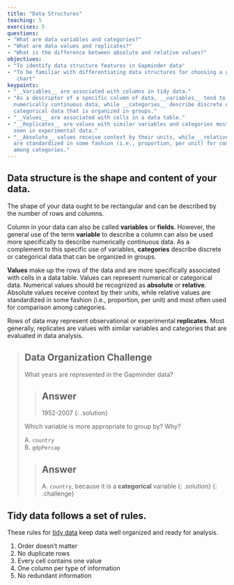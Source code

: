 ```yaml
---
title: "Data Structures"
teaching: 5
exercises: 5
questions:
- "What are data variables and categories?"
- "What are data values and replicates?"
- "What is the difference between absolute and relative values?"
objectives:
- "To identify data structure features in Gapminder data"
- "To be familiar with differentiating data structures for choosing a good
   chart"
keypoints:
- "__Variables__ are associated with columns in tidy data."
- "As a descriptor of a specific column of data, __variables__ tend to describe
  numerically continuous data, while __categories__ describe discrete or
  categorical data that is organized in groups."
- "__Values__ are associated with cells in a data table."
- "__Replicates__ are values with similar variables and categories most often
  seen in experimental data."
- "__Absolute__ values receive context by their units, while __relative__ values
  are standardized in some fashion (i.e., proportion, per unit) for comparison
  among categories."
---
```


## Data structure is the shape and content of your data.

The shape of your data ought to be rectangular and can be described by the number of rows and columns.

Column in your data can also be called __variables__ or __fields__. However, the general use of the term __variable__ to describe a column can also be used more specifically to describe numerically continuous data. As a complement to this specific use of variables, __categories__ describe discrete or categorical data
that can be organized in groups.

__Values__ make up the rows of the data and are more specifically associated
with cells in a data table. Values can represent numerical or categorical data.
Numerical values should be recognized as __absolute__ or __relative__. Absolute
values receive context by their units, while relative values are standardized in
some fashion (i.e., proportion, per unit) and most often used for comparison
among categories.

Rows of data may represent observational or experimental __replicates__. Most
generally, replicates are values with similar variables and categories that
are evaluated in data analysis.

> ## Data Organization Challenge
>
> What years are represented in the Gapminder data?
>
> > ## Answer
> >
> > 1952-2007
> {: .solution}
> 
> Which variable is more appropriate to group by? Why?
>
> A.  `country`  
> B.  `gdpPercap` 
>
> > ## Answer
> >
> > A.  `country`, because it is a __categorical__ variable
> {: .solution}
{: .challenge}

## Tidy data follows a set of rules.

These rules for [tidy data][tidy-data] keep data well organized and ready for
analysis.

1. Order doesn’t matter
2. No duplicate rows
3. Every cell contains one value
4. One column per type of information
5. No redundant information

[tidy-data]: http://vita.had.co.nz/papers/tidy-data.pdf
